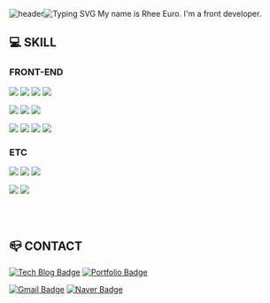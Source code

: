 ![header](https://capsule-render.vercel.app/api?type=waving&color=00000&text=&animation=twinkling&height=80)![Typing SVG](https://readme-typing-svg.demolab.com?font=Alkatra&weight=500&size=35&duration=4000&pause=50000&color=000000&center=false&vCenter=false&multiline=true&repeat=true&width=1000&height=60&lines=Welcome+to+Euro's+GitHub!)
My name is Rhee Euro. I'm a front developer.

## 💻 SKILL

### FRONT-END

[![](https://img.shields.io/badge/Javascript-F7DF1E?style=flat-square&logo=JavaScript&logoColor=black)](#)
[![](https://img.shields.io/badge/Typescript-3178C6?style=flat-square&logo=TypeScript&logoColor=white)](#)
[![](https://img.shields.io/badge/React-61DAFB?style=flat-square&logo=React&logoColor=black)](#)
[![](https://img.shields.io/badge/Next.js-000000?style=flat-square&logo=Next.js&logoColor=white)](#)

[![](https://img.shields.io/badge/Three.js-000000?style=flat-square&logo=Three.js&logoColor=white)](#)
[![](https://img.shields.io/badge/Redux-764ABC?style=flat-square&logo=Redux&logoColor=white)](#)
[![](https://img.shields.io/badge/styled_components-DB7093?style=flat-square&logo=styled-components&logoColor=white)](#)

[![](https://img.shields.io/badge/HTML5-E34F26?style=flat-square&logo=HTML5&logoColor=white)](#)
[![](https://img.shields.io/badge/CSS3-1572B6?style=flat-square&logo=CSS3&logoColor=white)](#)
[![](https://img.shields.io/badge/Sass-CC6699?style=flat-square&logo=Sass&logoColor=white)](#)
[![](https://img.shields.io/badge/Tailwind_CSS-06B6D4?style=flat-square&logo=TailwindCSS&logoColor=white)](#)






### ETC

[![](https://img.shields.io/badge/Node.js-339933?style=flat-square&logo=Node.js&logoColor=white)](#)
[![](https://img.shields.io/badge/Spring_Boot-6DB33F?style=flat-square&logo=springboot&logoColor=white)](#)
[![](https://img.shields.io/badge/Python-3776AB?style=flat-square&logo=Python&logoColor=white)](#)

[![](https://img.shields.io/badge/MongoDB-47A248?style=flat-square&logo=MongoDB&logoColor=white)](#)
[![](https://img.shields.io/badge/MySQL-4479A1?style=flat-square&logo=MySQL&logoColor=white)](#)

<br/><br/>

## 📪 CONTACT

[![Tech Blog Badge](http://img.shields.io/badge/-Tech%20blog-black?style=flat-square&logo=github&link=https://rheeeuro.github.io/TIL/)](https://rheeeuro.github.io)
[![Portfolio Badge](http://img.shields.io/badge/-Portfolio-319795?style=flat-square&logo=chakraui&logoColor=white&link=https://portfolio-rheeeuro.vercel.app)](https://portfolio-rheeeuro.vercel.app)

[![Gmail Badge](https://img.shields.io/badge/-Gmail-d14836?style=flat-square&logo=Gmail&logoColor=white&link=mailto:rheeeuro@gmail.com)](mailto:rheeeuro@gmail.com)
[![Naver Badge](https://img.shields.io/badge/-Naver-03C75A?style=flat-square&logo=Naver&logoColor=white&link=mailto:eurohand@naver.com)](mailto:eurohand@naver.com)
